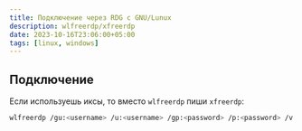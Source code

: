 ```yaml
---
title: Подключение через RDG с GNU/Lunux
description: wlfreerdp/xfreerdp 
date: 2023-10-16T23:06:00+05:00
tags: [linux, windows]
---
```


## Подключение
Если используешь иксы, то вместо `wlfreerdp` пиши `xfreerdp`:
```bash
wlfreerdp /gu:<username> /u:<username> /gp:<password> /p:<password> /v:<vm-fqdn> /g:<rdg-fqdnd> /sound /microphone:sys:alsa,dev:hw:0,0 /f
```
